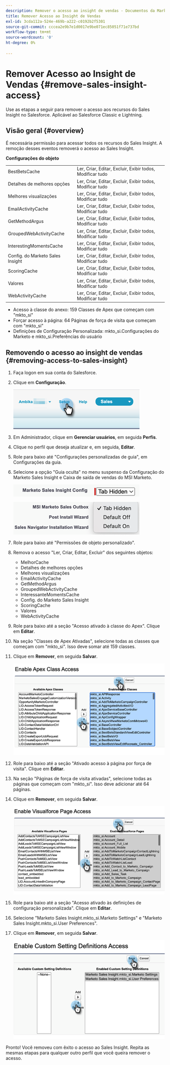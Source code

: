 ```yaml
---
description: Remover o acesso ao insight de vendas - Documentos da Marketo - Documentação do produto
title: Remover Acesso ao Insight de Vendas
exl-id: 3cda112a-524e-469b-a222-c0192b2f5301
source-git-commit: cccea2e9b7e1d0017e9be071ec85051f71e737bd
workflow-type: tm+mt
source-wordcount: '0'
ht-degree: 0%

---
```


# Remover Acesso ao Insight de Vendas {#remove-sales-insight-access}

Use as etapas a seguir para remover o acesso aos recursos do Sales Insight no Salesforce. Aplicável ao Salesforce Classic e Lightning.

## Visão geral {#overview}

É necessária permissão para acessar todos os recursos do Sales Insight. A remoção desses eventos removerá o acesso ao Sales Insight.

**Configurações do objeto**

<table> 
 <tbody> 
 <tr> 
   <td>BestBetsCache</td> 
   <td>Ler, Criar, Editar, Excluir, Exibir todos, Modificar tudo</td> 
  </tr> 
  <tr> 
   <td>Detalhes de melhores opções</td> 
   <td>Ler, Criar, Editar, Excluir, Exibir todos, Modificar tudo</td> 
  </tr> 
  <tr> 
   <td>Melhores visualizações</td> 
   <td>Ler, Criar, Editar, Excluir, Exibir todos, Modificar tudo</td> 
  </tr> 
  <tr> 
   <td>EmailActivityCache</td> 
   <td>Ler, Criar, Editar, Excluir, Exibir todos, Modificar tudo</td> 
  </tr> 
  <tr> 
   <td>GetMethodArgus</td> 
   <td>Ler, Criar, Editar, Excluir, Exibir todos, Modificar tudo</td> 
  </tr> 
  <tr> 
   <td>GroupedWebActivityCache</td> 
   <td>Ler, Criar, Editar, Excluir, Exibir todos, Modificar tudo</td> 
  </tr> 
  <tr> 
   <td>InterestingMomentsCache</td> 
   <td>Ler, Criar, Editar, Excluir, Exibir todos, Modificar tudo</td> 
  </tr> 
  <tr> 
   <td>Config. do Marketo Sales Insight</td> 
   <td>Ler, Criar, Editar, Excluir, Exibir todos, Modificar tudo</td> 
  </tr> 
  <tr> 
   <td>ScoringCache</td> 
   <td>Ler, Criar, Editar, Excluir, Exibir todos, Modificar tudo</td> 
  </tr> 
  <tr> 
   <td>Valores</td> 
   <td>Ler, Criar, Editar, Excluir, Exibir todos, Modificar tudo</td> 
  </tr> 
  <tr> 
   <td>WebActivityCache</td> 
   <td>Ler, Criar, Editar, Excluir, Exibir todos, Modificar tudo</td> 
  </tr> 
 </tbody> 
</table>

* Acesso à classe do anexo: 159 Classes de Apex que começam com &quot;mkto_si&quot;
* Forçar acesso à página: 64 Páginas de força de visita que começam com &quot;mkto_si&quot;
* Definições de Configuração Personalizada: mkto_si.Configurações do Marketo e mkto_si.Preferências do usuário

## Removendo o acesso ao insight de vendas {#removing-access-to-sales-insight}

1. Faça logon em sua conta do Salesforce.

1. Clique em **Configuração**.

   ![](assets/remove-sales-insight-access-1.png)

1. Em Administrador, clique em **Gerenciar usuários**, em seguida **Perfis**.

1. Clique no perfil que deseja atualizar e, em seguida, **Editar**.

1. Role para baixo até &quot;Configurações personalizadas de guia&quot;, em Configurações da guia.

1. Selecione a opção &quot;Guia oculta&quot; no menu suspenso da Configuração do Marketo Sales Insight e Caixa de saída de vendas do MSI Marketo.

   ![](assets/remove-sales-insight-access-2.png)

   ![](assets/remove-sales-insight-access-3.png)

1. Role para baixo até &quot;Permissões de objeto personalizado&quot;.

1. Remova o acesso &quot;Ler, Criar, Editar, Excluir&quot; dos seguintes objetos:

   * MelhorCache
   * Detalhes de melhores opções
   * Melhores visualizações
   * EmailActivityCache
   * GetMethodArgus
   * GroupedWebActivityCache
   * InteressanteMomentsCache
   * Config. do Marketo Sales Insight
   * ScoringCache
   * Valores
   * WebActivityCache

1. Role para baixo até a seção &quot;Acesso ativado à classe do Apex&quot;. Clique em **Editar**.

1. Na seção &quot;Classes de Apex Ativadas&quot;, selecione todas as classes que começam com &quot;mkto_si&quot;. Isso deve somar até 159 classes.

1. Clique em **Remover**, em seguida **Salvar**.

   ![](assets/remove-sales-insight-access-4.png)

1. Role para baixo até a seção &quot;Ativado acesso à página por força de visita&quot;. Clique em **Editar**.

1. Na seção &quot;Páginas de força de visita ativadas&quot;, selecione todas as páginas que começam com &quot;mkto_si&quot;. Isso deve adicionar até 64 páginas.

1. Clique em **Remover**, em seguida **Salvar**.

   ![](assets/remove-sales-insight-access-5.png)

1. Role para baixo até a seção &quot;Acesso ativado às definições de configuração personalizada&quot;. Clique em **Editar**.

1. Selecione &quot;Marketo Sales Insight.mkto_si.Marketo Settings&quot; e &quot;Marketo Sales Insight.mkto_si.User Preferences&quot;.

1. Clique em **Remover**, em seguida **Salvar**.

   ![](assets/remove-sales-insight-access-6.png)

Pronto! Você removeu com êxito o acesso ao Sales Insight. Repita as mesmas etapas para qualquer outro perfil que você queira remover o acesso.
